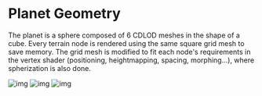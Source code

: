# Planet Geometry
The planet is a sphere composed of 6 CDLOD meshes in the shape of a cube. Every terrain node is rendered using the same square grid mesh to save memory.
The grid mesh is modified to fit each node's requirements in the vertex shader (positioning, heightmapping, spacing, morphing...), where spherization is also done.

![img](https://i.imgur.com/2QXzZA2.png)
![img](https://i.imgur.com/47dvMxv.png)
![img](https://i.imgur.com/3DyVid2.png)



